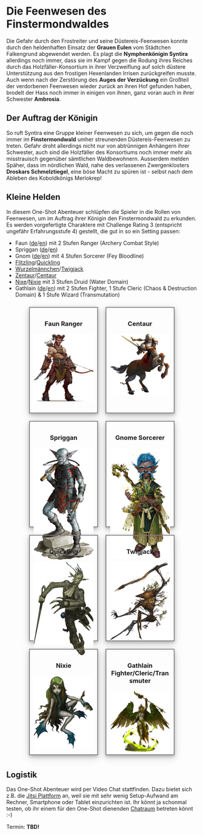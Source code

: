 # Die Feenwesen des Finstermondwaldes

Die Gefahr durch den Frostreiter und seine Düstereis-Feenwesen konnte durch den heldenhaften Einsatz der **Grauen Eulen** vom Städtchen Falkengrund abgewendet werden.
Es plagt die **Nymphenkönigin Syntira** allerdings noch immer, dass sie im Kampf gegen die Rodung ihres Reiches durch das Holzfäller-Konsortium in ihrer Verzweiflung auf solch düstere Unterstützung aus den frostigen Hexenlanden Irrisen zurückgreifen musste.
Auch wenn nach der Zerstörung des **Auges der Verzückung** ein Großteil der verdorbenen Feenwesen wieder zurück an ihren Hof gefunden haben, brodelt der Hass noch immer in einigen von ihnen, ganz voran auch in ihrer Schwester **Ambrosia**.

## Der Auftrag der Königin

So ruft Syntira eine Gruppe kleiner Feenwesen zu sich, um gegen die noch immer im **Finstermondwald** umher streunenden Düstereis-Feenwesen zu treten.
Gefahr droht allerdings nicht nur von abtrünnigen Anhängern ihrer Schwester, auch sind die Holzfäller des Konsortiums noch immer mehr als misstrauisch gegenüber sämtlichen Waldbewohnern.
Ausserdem melden Späher, dass im nördlichen Wald, nahe des verlassenen Zwergenklosters **Droskars Schmelztiegel**, eine böse Macht zu spüren ist - selbst nach dem Ableben des Koboldkönigs Merlokrep!

## Kleine Helden

In diesem One-Shot Abenteuer schlüpfen die Spieler in die Rollen von Feenwesen, um im Auftrag ihrer Königin den Finstermondwald zu erkunden.
Es werden vorgefertigte Charaktere mit Challenge Rating 3 (entspricht ungefähr Erfahrungsstufe 4) gestellt, die gut in so ein Setting passen:

* Faun ([de](http://prd.5footstep.de/MonsterhandbuchIII/Faun)/[en](https://www.d20pfsrd.com/bestiary/monster-listings/fey/faun/)) mit 2 Stufen Ranger (Archery Combat Style)
* Spriggan ([de](http://prd.5footstep.de/MonsterhandbuchII/Spriggan)/[en](https://www.d20pfsrd.com/bestiary/monster-listings/humanoids/spriggan/))
* Gnom ([de](http://prd.5footstep.de/NSCKompendium/Grundklassen/Hexenmeister/BefleckterHexenmeister)/[en](https://www.d20pfsrd.com/bestiary/npc-s/npcs-cr-3/tainted-sorcerer-gnome-sorcerer-4/)) mit 4 Stufen Sorcerer (Fey Bloodline)
* [Flitzling](http://prd.5footstep.de/MonsterhandbuchII/Flitzling)/[Quickling](https://www.d20pfsrd.com/bestiary/monster-listings/fey/quickling/)
* [Wurzelmännchen](http://prd.5footstep.de/MonsterhandbuchII/Wurzelmaennchen)/[Twigjack](https://www.d20pfsrd.com/bestiary/monster-listings/fey/twigjack/)
* [Zentaur](http://prd.5footstep.de/Monsterhandbuch/Zentaur)/[Centaur](https://www.d20pfsrd.com/bestiary/monster-listings/monstrous-humanoids/centaur/)
* [Nixe](http://prd.5footstep.de/MonsterhandbuchIII/Nixe)/[Nixie](https://www.d20pfsrd.com/bestiary/monster-listings/fey/nixie/) mit 3 Stufen Druid (Water Domain)
* Gathlain ([de](http://prd.5footstep.de/MonsterhandbuchIV/Gathlain)/[en](https://www.d20pfsrd.com/bestiary/monster-listings/fey/gathlain/)) mit 2 Stufen Fighter, 1 Stufe Cleric (Chaos & Destruction Domain) & 1 Stufe Wizard (Transmutation)


<link rel="stylesheet" href="https://stackpath.bootstrapcdn.com/font-awesome/4.7.0/css/font-awesome.min.css">

<style>
.container { 
    display: grid;
    grid-template-rows: 300px 300px 300px 300px; 
    grid-template-columns: 50% 50%; 
    width: 80%;
    text-align: center;
    margin-left: auto;
    margin-right: auto;
}

.hero {
    border: 2px solid grey;
    //box-shadow: 5px 5px 5px #888888;
    box-shadow: 0 4px 8px 0 rgba(0, 0, 0, 0.2), 0 6px 20px 0 rgba(0, 0, 0, 0.19);
    padding: 10px;
    margin: 10px;
    position: relative;
    display: inline;
    z-index: 0;
}

.icon {
    position: absolute;
    z-index: 1;
    top: 5px;
    left: 5px;
    width: 100px;
    text-align: left;
}
</style>

<div class="container">
    <div class="hero">
        <h3>Faun Ranger</h3>
        <a href="pcs/faun.html"><img src="pcs/faun.png"></a>
        <div class="icon">
            <i class="fa fa-3x fa-thumbs-up" aria-hidden="true"></i>
            <i class="fa fa-3x fa-shield" aria-hidden="true"></i>
            <i class="fa fa-3x fa-bullseye" aria-hidden="true"></i>
            <i class="fa fa-3x fa-gavel" aria-hidden="true"></i>
        </div>
    </div>
    <div class="hero">
        <h3>Centaur</h3>
        <a href="pcs/centaur.html"><img src="pcs/centaur.png"></a>
        <div class="icon">
            <i class="fa fa-3x fa-thumbs-up" aria-hidden="true"></i>
            <i class="fa fa-3x fa-bullseye" aria-hidden="true"></i>
            <i class="fa fa-3x fa-gavel" aria-hidden="true"></i>
            <i class="fa fa-3x fa-bolt" aria-hidden="true"></i>
        </div>
    </div>
    <div class="hero">
        <h3>Spriggan</h3>
        <a href="pcs/spriggan.html"><img src="pcs/spriggan.png"></a>
        <div class="icon">
            <i class="fa fa-3x fa-thumbs-up" aria-hidden="true"></i>
            <i class="fa fa-3x fa-shield" aria-hidden="true"></i>
            <i class="fa fa-3x fa-gavel" aria-hidden="true"></i>
        </div>
    </div>
    <div class="hero">
        <h3>Gnome Sorcerer</h3>
        <a href="pcs/gnome.html"><img src="pcs/gnome.png"></a>
        <div class="icon">
            <i class="fa fa-3x fa-puzzle-piece" aria-hidden="true"></i>
            <i class="fa fa-3x fa-magic" aria-hidden="true"></i>
        </div>
    </div>
    <div class="hero">
        <h3>Quickling</h3>
        <a href="pcs/quickling.html"><img src="pcs/quickling.png"></a>
        <div class="icon">
            <i class="fa fa-3x fa-thumbs-up" aria-hidden="true"></i>
            <i class="fa fa-3x fa-shield" aria-hidden="true"></i>
            <i class="fa fa-3x fa-gavel" aria-hidden="true"></i>
            <i class="fa fa-3x fa-bolt" aria-hidden="true"></i>
        </div>
    </div>
    <div class="hero">
        <h3>Twigjack</h3>
        <a href="pcs/twigjack.html"><img src="pcs/twigjack.png"></a>
        <div class="icon">
            <i class="fa fa-3x fa-balance-scale" aria-hidden="true"></i>
        </div>
    </div>
    <div class="hero">
        <h3>Nixie</h3>
        <a href="pcs/nixie.html"><img src="pcs/nixie.png"></a>
        <div class="icon">
            <i class="fa fa-3x fa-puzzle-piece" aria-hidden="true"></i>
            <i class="fa fa-3x fa-magic" aria-hidden="true"></i>
            <i class="fa fa-3x fa-medkit" aria-hidden="true"></i>
        </div>
    </div>
    <div class="hero">
        <h3>Gathlain Fighter/Cleric/Transmuter</h3>
        <a href="pcs/gathlain.html"><img src="pcs/gathlain.png"></a>
        <div class="icon">
            <i class="fa fa-3x fa-puzzle-piece" aria-hidden="true"></i>
            <i class="fa fa-3x fa-magic" aria-hidden="true"></i>
            <i class="fa fa-3x fa-medkit" aria-hidden="true"></i>
            <i class="fa fa-3x fa-gavel" aria-hidden="true"></i>
        </div>
    </div>
</div>

## Logistik

Das One-Shot Abenteuer wird per Video Chat stattfinden. Dazu bietet sich z.B. die [Jitsi Plattform](https://meet.jit.si/) an, weil sie mit sehr wenig Setup-Aufwand am Rechner, Smartphone oder Tablet einzurichten ist.
Ihr könnt ja schonmal testen, ob ihr einem für den One-Shot dienenden [Chatraum](https://meet.jit.si/SyntirasFeenwesen) betreten könnt :-)

Termin: **TBD!**
